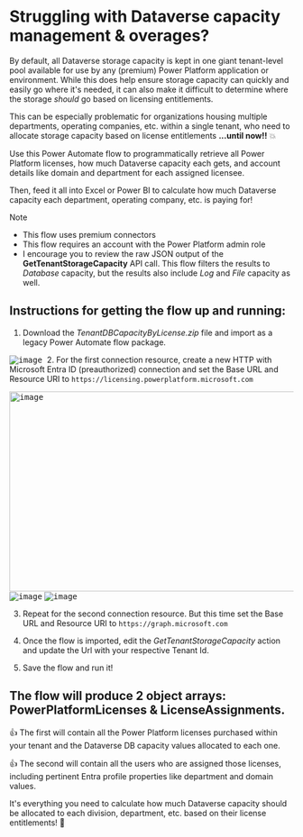 # Struggling with Dataverse capacity management & overages? 
By default, all Dataverse storage capacity is kept in one giant tenant-level pool available for use by any (premium) Power Platform application or environment. While this does help ensure storage capacity can quickly and easily go where it's needed, it can also make it difficult to determine where the storage *should* go based on licensing entitlements. 

This can be especially problematic for organizations housing multiple departments, operating companies, etc. within a single tenant, who need to allocate storage capacity based on license entitlements **...until now!!** :boom:

Use this Power Automate flow to programmatically retrieve all Power Platform licenses, how much Dataverse capacity each gets, and account details like domain and department for each assigned licensee. 

Then, feed it all into Excel or Power BI to calculate how much Dataverse capacity each department, operating company, etc. is paying for! 
> [!NOTE]
> + This flow uses premium connectors
> + This flow requires an account with the Power Platform admin role
> + I encourage you to review the raw JSON output of the **GetTenantStorageCapacity** API call. This flow filters the results to *Database* capacity, but the results also include *Log* and *File* capacity as well. 

## Instructions for getting the flow up and running: 
1. Download the _TenantDBCapacityByLicense.zip_ file and import as a legacy Power Automate flow package.

<kbd> ![image](https://github.com/user-attachments/assets/c09b3f6e-b2da-472b-8adc-ce4fc81634a9) </kbd>
2. For the first connection resource, create a new HTTP with Microsoft Entra ID (preauthorized) connection and set the Base URL and Resource URI to `https://licensing.powerplatform.microsoft.com`

<kbd><img width="979" height="355" alt="image" src="https://github.com/user-attachments/assets/87751643-d616-4d85-8ac2-7e8a8572eca3" /></kbd>
<kbd>![image](https://github.com/user-attachments/assets/00b94e6f-ae29-4194-b721-c91eb3563924)</kbd>
<kbd>![image](https://github.com/user-attachments/assets/89533526-1ddc-4c26-8f00-796c5f177341)</kbd>

3. Repeat for the second connection resource. But this time set the Base URL and Resource URI to `https://graph.microsoft.com`

4. Once the flow is imported, edit the _GetTenantStorageCapacity_ action and update the Url with your respective Tenant Id.

5. Save the flow and run it! 

## The flow will produce 2 object arrays: PowerPlatformLicenses & LicenseAssignments. 

:thumbsup: The first will contain all the Power Platform licenses purchased within your tenant and the Dataverse DB capacity values allocated to each one.

:thumbsup: The second will contain all the users who are assigned those licenses, including pertinent Entra profile properties like department and domain values.

It's everything you need to calculate how much Dataverse capacity should be allocated to each division, department, etc. based on their license entitlements! 👀


